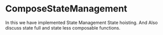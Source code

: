 # ComposeStateManagement
In this we have implemented State Management State hoisting. And Also discuss state full and state less composable functions. 
